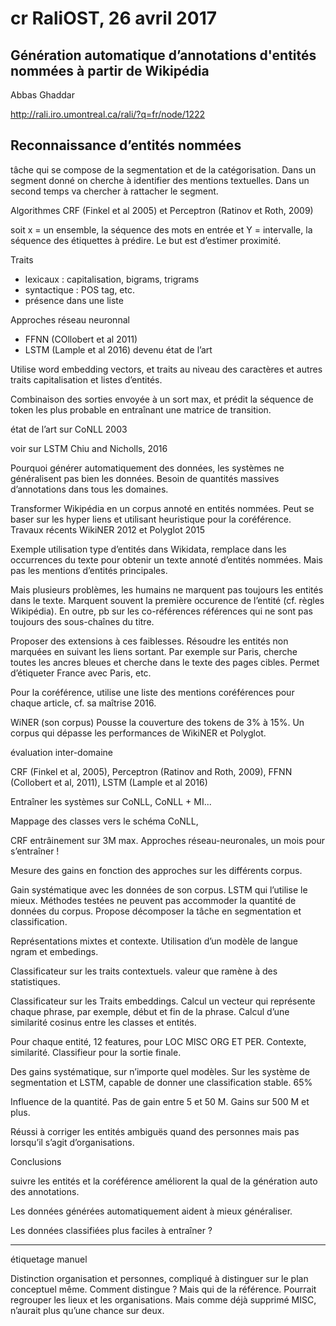 # cr RaliOST, 26 avril 2017

## Génération automatique d’annotations d'entités nommées à partir de Wikipédia

Abbas Ghaddar

http://rali.iro.umontreal.ca/rali/?q=fr/node/1222



## Reconnaissance d’entités nommées

tâche qui se compose de la segmentation et de la catégorisation. Dans un segment donné on cherche à identifier des mentions textuelles. Dans un second temps va chercher à rattacher le segment.

Algorithmes CRF (Finkel et al 2005) et Perceptron (Ratinov et Roth, 2009)

soit x = un ensemble, la séquence des mots en entrée et Y = intervalle, la séquence des étiquettes à prédire. Le but est d’estimer proximité.

Traits

- lexicaux : capitalisation, bigrams, trigrams
- syntactique : POS tag, etc.
- présence dans une liste

Approches réseau neuronnal

- FFNN (COllobert et al 2011)
- LSTM (Lample et al 2016) devenu état de l’art

Utilise word embedding vectors, et traits au niveau des caractères et autres traits capitalisation et listes d’entités.

Combinaison des sorties envoyée à un sort max, et prédit la séquence de token les plus probable en entraînant une matrice de transition.

état de l’art sur CoNLL 2003

voir sur LSTM Chiu and Nicholls, 2016

Pourquoi générer automatiquement des données, les systèmes ne généralisent pas bien les données. Besoin de quantités massives d’annotations dans tous les domaines.

Transformer Wikipédia en un corpus annoté en entités nommées. Peut se baser sur les hyper liens et utilisant heuristique pour la coréférence. Travaux récents WikiNER 2012 et Polyglot 2015

Exemple utilisation type d’entités dans Wikidata, remplace dans les occurrences du texte pour obtenir un texte annoté d’entités nommées. Mais pas les mentions d’entités principales. 

Mais plusieurs problèmes, les humains ne marquent pas toujours les entités dans le texte. Marquent souvent la première occurence de l’entité (cf. règles Wikipédia). En outre, pb sur les co-références références qui ne sont pas toujours des sous-chaînes du titre.

Proposer des extensions à ces faiblesses. Résoudre les entités non marquées en suivant les liens sortant. Par exemple sur Paris, cherche toutes les ancres bleues et cherche dans le texte des pages cibles. Permet d’étiqueter France avec Paris, etc.

Pour la coréférence, utilise une liste des mentions coréférences pour chaque article, cf. sa maîtrise 2016.

WiNER (son corpus) Pousse la couverture des tokens de 3% à 15%. Un corpus qui dépasse les performances de WikiNER et Polyglot.



évaluation inter-domaine

CRF (Finkel et al, 2005), Perceptron (Ratinov and Roth, 2009), FFNN (Collobert et al, 2011), LSTM (Lample et al 2016)

Entraîner les systèmes sur CoNLL, CoNLL + MI...

Mappage des classes vers le schéma CoNLL, 

CRF entrâinement sur 3M max. Approches réseau-neuronales, un mois pour s’entraîner !

Mesure des gains en fonction des approches sur les différents corpus.

Gain systématique avec les données de son corpus. LSTM qui l’utilise le mieux. Méthodes testées ne peuvent pas accommoder la quantité de données du corpus. Propose décomposer la tâche en segmentation et classification.

Représentations mixtes et contexte. Utilisation d’un modèle de langue ngram et embedings.

Classificateur sur les traits contextuels. valeur que ramène à des statistiques.

Classificateur sur les Traits embeddings. Calcul un vecteur qui représente chaque phrase, par exemple, début et fin de la phrase. Calcul d’une similarité cosinus entre les classes et entités.

Pour chaque entité, 12 features, pour LOC MISC ORG ET PER. Contexte, similarité. Classifieur pour la sortie finale.

Des gains systématique, sur n’importe quel modèles. Sur les système de segmentation et LSTM, capable de donner une classification stable. 65%

Influence de la quantité. Pas de gain entre 5 et 50 M. Gains sur 500 M et plus.

Réussi à corriger les entités ambiguës quand des personnes mais pas lorsqu’il s’agit d’organisations.

Conclusions

suivre les entités et la coréférence améliorent la qual de la génération auto des annotations. 

Les données générées automatiquement aident à mieux généraliser.

Les données classifiées plus faciles à entraîner ?

---

étiquetage manuel

Distinction organisation et personnes, compliqué à distinguer sur le plan conceptuel même. Comment distingue ? Mais qui de la référence. Pourrait regrouper les lieux et les organisations. Mais comme déjà supprimé MISC, n’aurait plus qu’une chance sur deux.
